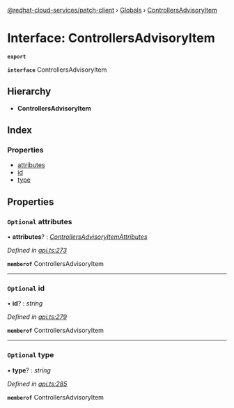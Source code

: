 [@redhat-cloud-services/patch-client](../README.md) › [Globals](../globals.md) › [ControllersAdvisoryItem](controllersadvisoryitem.md)

# Interface: ControllersAdvisoryItem

**`export`** 

**`interface`** ControllersAdvisoryItem

## Hierarchy

* **ControllersAdvisoryItem**

## Index

### Properties

* [attributes](controllersadvisoryitem.md#optional-attributes)
* [id](controllersadvisoryitem.md#optional-id)
* [type](controllersadvisoryitem.md#optional-type)

## Properties

### `Optional` attributes

• **attributes**? : *[ControllersAdvisoryItemAttributes](controllersadvisoryitemattributes.md)*

*Defined in [api.ts:273](https://github.com/RedHatInsights/javascript-clients/blob/77019e3d/packages/patch/api.ts#L273)*

**`memberof`** ControllersAdvisoryItem

___

### `Optional` id

• **id**? : *string*

*Defined in [api.ts:279](https://github.com/RedHatInsights/javascript-clients/blob/77019e3d/packages/patch/api.ts#L279)*

**`memberof`** ControllersAdvisoryItem

___

### `Optional` type

• **type**? : *string*

*Defined in [api.ts:285](https://github.com/RedHatInsights/javascript-clients/blob/77019e3d/packages/patch/api.ts#L285)*

**`memberof`** ControllersAdvisoryItem
